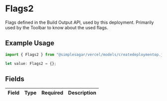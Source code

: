 # Flags2

Flags defined in the Build Output API, used by this deployment. Primarily used by the Toolbar to know about the used flags.

## Example Usage

```typescript
import { Flags2 } from "@simplesagar/vercel/models/createdeploymentop.js";

let value: Flags2 = {};
```

## Fields

| Field       | Type        | Required    | Description |
| ----------- | ----------- | ----------- | ----------- |